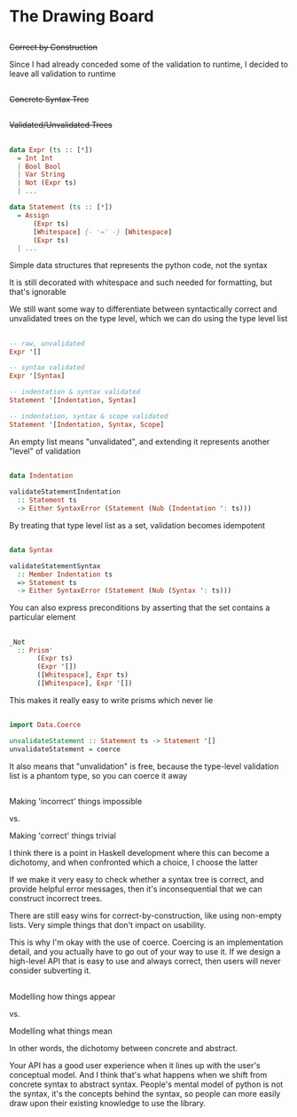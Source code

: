 # The Drawing Board

##

~~Correct by Construction~~

<div class="notes">
Since I had already conceded some of the validation to runtime, I decided
to leave all validation to runtime
</div>

##

~~Concrete Syntax Tree~~

##

~~Validated/Unvalidated Trees~~

##

```haskell
data Expr (ts :: [*])
  = Int Int
  | Bool Bool
  | Var String
  | Not (Expr ts)
  | ...

data Statement (ts :: [*])
  = Assign
      (Expr ts)
      [Whitespace] {- '=' -} [Whitespace]
      (Expr ts)
  | ...
```

<div class="notes">
Simple data structures that represents the python code, not the syntax

It is still decorated with whitespace and such needed for formatting, but that's ignorable

We still want some way to differentiate between syntactically correct and
unvalidated trees on the type level, which we can do using the type level
list
</div>

##

```haskell
-- raw, unvalidated
Expr '[]

-- syntax validated
Expr '[Syntax]

-- indentation & syntax validated
Statement '[Indentation, Syntax]

-- indentation, syntax & scope validated
Statement '[Indentation, Syntax, Scope] 
```

<div class="notes">
An empty list means "unvalidated", and extending it represents another "level"
of validation
</div>

##

```haskell
data Indentation

validateStatementIndentation
  :: Statement ts
  -> Either SyntaxError (Statement (Nub (Indentation ': ts)))
```

<div class="notes">
By treating that type level list as a set, validation becomes idempotent
</div>

##

```haskell
data Syntax

validateStatementSyntax
  :: Member Indentation ts
  => Statement ts
  -> Either SyntaxError (Statement (Nub (Syntax ': ts)))
```

<div class="notes">
You can also express preconditions by asserting that the set contains a
particular element
</div>

##

```haskell
_Not
  :: Prism'
       (Expr ts)
       (Expr '[])
       ([Whitespace], Expr ts)
       ([Whitespace], Expr '[])
```

<div class="notes">
This makes it really easy to write prisms which never lie
</div>

##

```haskell
import Data.Coerce

unvalidateStatement :: Statement ts -> Statement '[]
unvalidateStatement = coerce
```

<div class="notes">
It also means that "unvalidation" is free, because the type-level validation list is a
phantom type, so you can coerce it away
</div>

##

Making 'incorrect' things impossible

vs.

Making 'correct' things trivial

<div class="notes">
I think there is a point in Haskell development where this can become a dichotomy,
and when confronted which a choice, I choose the latter

If we make it very easy to check whether a syntax tree is correct, and provide helpful
error messages, then it's inconsequential that we can construct incorrect trees.

There are still easy wins for correct-by-construction, like using non-empty lists.
Very simple things that don't impact on usability.

This is why I'm okay with the use of coerce. Coercing is an implementation detail,
and you actually have to go out of your way to use it. If we design a high-level API that
is easy to use and always correct, then users will never consider subverting it.
</div>

##

Modelling how things appear

vs.

Modelling what things mean

<div class="notes">
In other words, the dichotomy between concrete and abstract.

Your API has a good user experience when it lines up with the user's conceptual model. And
I think that's what happens when we shift from concrete syntax to abstract syntax. People's
mental model of python is not the syntax, it's the concepts behind the syntax, so people
can more easily draw upon their existing knowledge to use the library.
</div>

